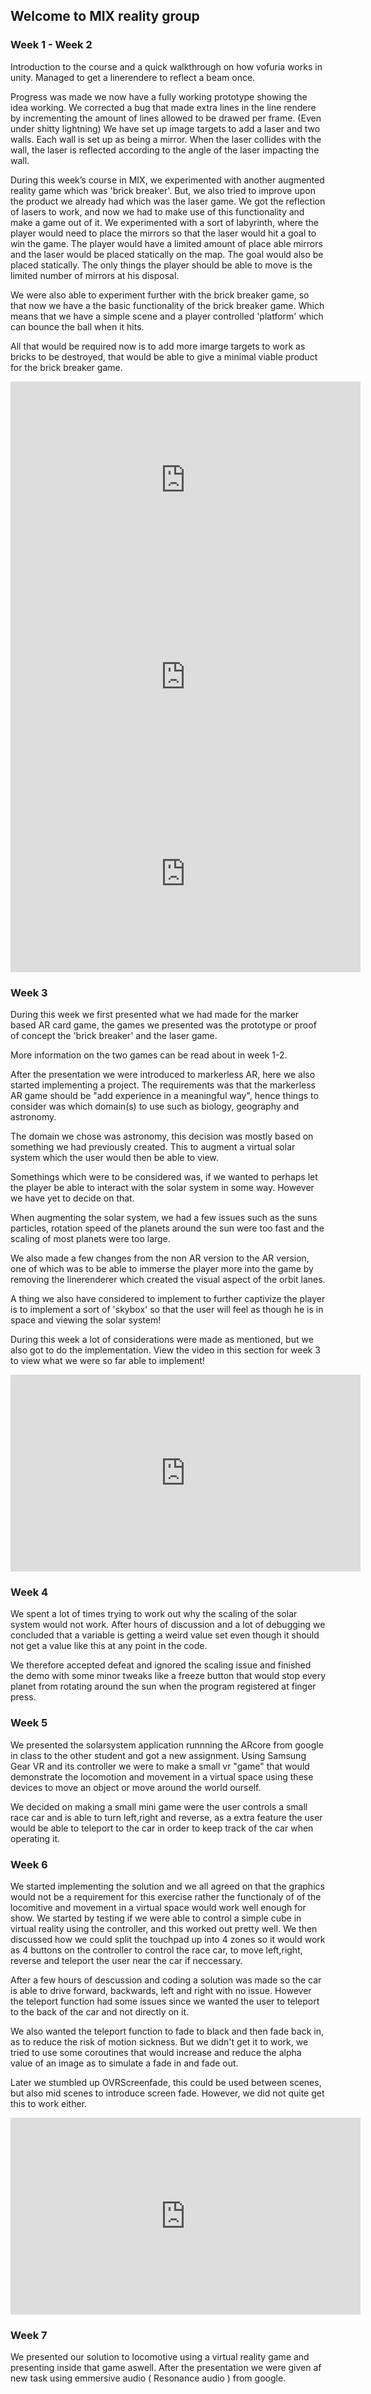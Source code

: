 ## Welcome to MIX reality group 


### Week 1 - Week 2

Introduction to the course and a quick walkthrough on how vofuria works in unity.
Managed to get a linerendere to reflect a beam once.

Progress was made we now have a fully working prototype showing the idea working.
We corrected a bug that made extra lines in the line rendere by incrementing the amount of lines allowed to be drawed per frame.
(Even under shitty lightning) 
We have set up image targets to add a laser and two walls. Each wall is set up as being a mirror. When the laser collides with the wall, the laser is reflected according to the angle of the laser impacting the wall.

During this week’s course in MIX, we experimented with another augmented reality game which was 'brick breaker'. But, we also tried to improve upon the product we already had which was the laser game. We got the reflection of lasers to work, and now we had to make use of this functionality and make a game out of it. We experimented with a sort of labyrinth, where the player would need to place the mirrors so that the laser would hit a goal to win the game. The player would have a limited amount of place able mirrors and the laser would be placed statically on the map. The goal would also be placed statically. The only things the player should be able to move is the limited number of mirrors at his disposal.

We were also able to experiment further with the brick breaker game, so that now we have a the basic functionality of the brick breaker game. Which means that we have a simple scene and a player controlled 'platform' which can bounce the ball when it hits.

All that would be required now is to add more imarge targets to work as bricks to be destroyed, that would be able to give a minimal viable product for the brick breaker game.


<iframe width="560" height="315" src="https://www.youtube.com/embed/ryngT-RShsA" frameborder="0" allow="autoplay; encrypted-media" allowfullscreen></iframe>

<iframe width="560" height="315" src="https://www.youtube.com/embed/HyWZ5eS5H48" frameborder="0" allow="autoplay; encrypted-media" allowfullscreen></iframe>

<iframe width="560" height="315" src="https://www.youtube.com/embed/PZm6BHpJhmk" frameborder="0" allow="autoplay; encrypted-media" allowfullscreen></iframe>

### Week 3

During this week we first presented what we had made for the marker based AR card game, the games we presented was the prototype or proof of concept the 'brick breaker' and the laser game. 

More information on the two games can be read about in week 1-2.

After the presentation we were introduced to markerless AR, here we also started implementing a project. The requirements was that the markerless AR game should be "add experience in a meaningful way", hence things to consider was which domain(s) to use such as biology, geography and astronomy.

The domain we chose was astronomy, this decision was mostly based on something we had previously created. This to augment a virtual solar system which the user would then be able to view. 

Somethings which were to be considered was, if we wanted to perhaps let the player be able to interact with the solar system in some way. However we have yet to decide on that.

When augmenting the solar system, we had a few issues such as the suns particles, rotation speed of the planets around the sun were too fast and the scaling of most planets were too large.

We also made a few changes from the non AR version to the AR version, one of which was to be able to immerse the player more into the game by removing the linerenderer which created the visual aspect of the orbit lanes.

A thing we also have considered to implement to further captivize the player is to implement a sort of 'skybox' so that the user will feel as though he is in space and viewing the solar system!

During this week a lot of considerations were made as mentioned, but we also got to do the implementation. View the video in this section for week 3 to view what we were so far able to implement!

<iframe width="560" height="315" src="https://www.youtube.com/embed/1xA4zpKZsHI" frameborder="0" allow="autoplay; encrypted-media" allowfullscreen></iframe>

### Week 4

We spent a lot of times trying to work out why the scaling of the solar system would not work.
After hours of discussion and a lot of debugging we concluded that a variable is getting a weird value set even though it should not get a value like this at any point in the code.

We therefore accepted defeat and ignored the scaling issue and finished the demo with some minor tweaks like a freeze button that would stop every planet from rotating around the sun when the program registered at finger press.

### Week 5

We presented the solarsystem application runnning the ARcore from google in class to the other student and got a new assignment.
Using Samsung Gear VR and its controller we were to make a small vr "game" that would demonstrate the locomotion and movement in a virtual space using these devices to move an object or move around the world ourself.

We decided on making a small mini game were the user controls a small race car and is able to turn left,right and reverse, as a extra feature the user would be able to teleport to the car in order to keep track of the car when operating it.

### Week 6

We started implementing the solution and we all agreed on that the graphics would not be a requirement for this exercise rather the functionaly of of the locomitive and movement in a virtual space would work well enough for show.
We started by testing if we were able to control a simple cube in virtual reality using the controller, and this worked out pretty well.
We then discussed how we could split the touchpad up into 4 zones so it would work as 4 buttons on the controller to control the race car, to move left,right, reverse and teleport the user near the car if neccessary.

After a few hours of descussion and coding a solution was made so the car is able to drive forward, backwards, left and right with no issue.
However the teleport function had some issues since we wanted the user to teleport to the back of the car and not directly on it.

We also wanted the teleport function to fade to black and then fade back in, as to reduce the risk of motion sickness. But we didn't get it to work, we tried to use some coroutines that would increase and reduce the alpha value of an image as to simulate a fade in and fade out. 

Later we stumbled up OVRScreenfade, this could be used between scenes, but also mid scenes to introduce screen fade. However, we did not quite get this to work either.


<iframe width="560" height="315" src="https://www.youtube.com/embed/upoRDpEDgoc" frameborder="0" allow="autoplay; encrypted-media" allowfullscreen></iframe>


### Week 7

We presented our solution to locomotive using a virtual reality game and presenting inside that game aswell.
After the presentation we were given af new task using emmersive audio ( Resonance audio ) from google.
